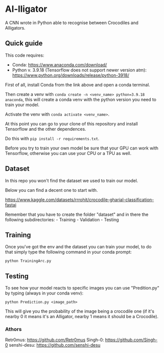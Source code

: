 # AI-lligator

A CNN wrote in Python able to recognise between Crocodiles and Alligators.



## Quick guide

This code requires:
- Conda: https://www.anaconda.com/download/
- Python v. 3.9.18 (Tensorflow does not support newer version atm): https://www.python.org/downloads/release/python-3918/

First of all, install Conda from the link above and open a conda terminal.

Then create a venv with ```conda create -n <venv_name> python=3.9.18 anaconda```, this will create a conda venv with the python version you need to train your model.

Activate the venv with ```conda activate <venv_name>```.

At this point you can go to your clone of this repository and install Tensorflow and the other dependences.

Do this with ```pip install -r requirements.txt```.

Before you try to train your own model be sure that your GPU can work with Tensorflow, otherwise you can use your CPU or a TPU as well.



## Dataset

In this repo you won't find the dataset we used to train our model.

Below you can find a decent one to start with.

https://www.kaggle.com/datasets/rrrohit/crocodile-gharial-classification-fastai


Remember that you have to create the folder "dataset" and in there the following subdirectories:
    - Training
    - Validation
    - Testing



## Training

Once you've got the env and the dataset you can train your model, to do that simply type the following command in your conda prompt:

```python TrainingArc.py```



## Testing

To see how your model reacts to specific images you can use "Predition.py" by typing (always in your conda venv):

```python Prediction.py <image_path>```


This will give you the probability of the image being a crocodile one (if it's nearby 0 it means it's an Alligator, nearby 1 means it should be a Crocodile).



### Athors

Retr0mus: https://github.com/Retr0mus
Singh-0: https://github.com/Singh-0
senshi-desu: https://github.com/senshi-desu